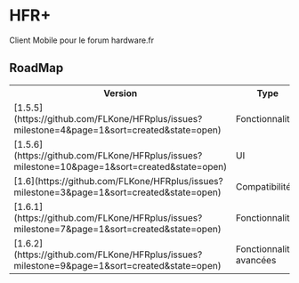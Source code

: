 HFR+
=========================
Client Mobile pour le forum hardware.fr

RoadMap
-------------------------

<table>
  <tr>
    <th>Version</th><th>Type</th><th>Sortie</th>
  </tr>
  <tr>
    <td>[1.5.5](https://github.com/FLKone/HFRplus/issues?milestone=4&page=1&sort=created&state=open)</td><td>Fonctionnalités</td><td>Été 2012</td>
  </tr>
  <tr>
    <td>[1.5.6](https://github.com/FLKone/HFRplus/issues?milestone=10&page=1&sort=created&state=open)</td><td>UI</td><td>Été 2012</td>
  </tr>
 <tr>
    <td>[1.6](https://github.com/FLKone/HFRplus/issues?milestone=3&page=1&sort=created&state=open)</td><td>Compatibilité</td><td>Automne 2012</td>
  </tr>
<tr>
    <td>[1.6.1](https://github.com/FLKone/HFRplus/issues?milestone=7&page=1&sort=created&state=open)</td><td>Fonctionnalités</td><td>Fin 2012</td>
  </tr>
<tr>
    <td>[1.6.2](https://github.com/FLKone/HFRplus/issues?milestone=9&page=1&sort=created&state=open)</td><td>Fonctionnalités avancées</td><td>tbd</td>
  </tr>
</table>